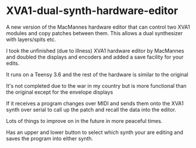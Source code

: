 # XVA1-dual-synth-hardware-editor

A new version of the MacMannes hardware editor that can control two XVA1 modules and copy patches between them. This allows a dual synthesizer with layers/spits etc.

I took the unfinished (due to illness) XVA1 hardware editor by MacMannes and doubled the displays and encoders and added a save facility for your edits.

It runs on a Teensy 3.6 and the rest of the hardware is similar to the original

It's not completed due to the war in my country but is more functional than the original except for the envelope displays

If it receives a program changes over MIDI and sends them onto the XVA1 synth over serial to call up the patch and recall the data into the editor.

Lots of things to improve on in the future in more peaceful times.

Has an upper and lower button to select which synth your are editing and saves the program into either synth.
